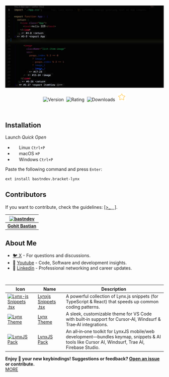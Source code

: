 ![Screenshot](https://raw.githubusercontent.com/bastndev/Bracket-Lynx/refs/heads/main/assets/images/screenshot.jpg)

<p align="center">
    <img src="https://vsmarketplacebadges.dev/version-short/bastndev.bracket-lynx.jpg?style=for-the-badge&colorA=FFFFFF&colorB=000000&label=VERSION" alt="Version">&nbsp;
    <img src="https://vsmarketplacebadges.dev/rating-short/bastndev.bracket-lynx.jpg?style=for-the-badge&colorA=FFFFFF&colorB=000000&label=RATING" alt="Rating">&nbsp;
    <img src="https://vsmarketplacebadges.dev/downloads-short/bastndev.bracket-lynx.jpg?style=for-the-badge&colorA=FFFFFF&colorB=000000&label=DOWNLOADS" alt="Downloads">&nbsp;
    <a href="https://github.com/bastndev/Bracket-Lynx"><img src="https://raw.githubusercontent.com/bastndev/Bracket-Lynx/refs/heads/main/assets/images/star.png" width="26.6px" alt="Github Star ⭐️"></a>
</p>

</br>

## Installation

Launch _Quick Open_

- <img src="https://www.kernel.org/theme/images/logos/favicon.png" width=16 height=16/> Linux `Ctrl+P`
- <img src="https://developer.apple.com/favicon.ico" width=16 height=16/> macOS `⌘P`
- <img src="https://www.microsoft.com/favicon.ico" width=16 height=16/> Windows `Ctrl+P`

Paste the following command and press `Enter`:

```
ext install bastndev.bracket-lynx
```

## Contributors

If you want to contribute, check the guidelines: [[>_ᅠ]](https://github.com/bastndev/Bracket-Lynx/blob/main/CONTRIBUTING.md).

| [![bastndev](https://github.com/bastndev.png?size=100)](http://bastndev.com) |
| :--------------------------------------------------------------------------: |
|               **[Gohit Bastian](https://github.com/bastndev)**               |

## About Me

- [🐦 X](https://twitter.com/bastndev) - For questions and discussions.
- 🔴 [Youtube](https://www.youtube.com/@bastndev?sub_confirmation=1) - Code, Software and development insights.
- 💼 [Linkedin](https://www.linkedin.com/in/bastndev) - Professional networking and career updates.

</br>

| Icon                                                                                                                                                                                                                                                      | Name                                                                 | Description                                                                                                                                     |
| --------------------------------------------------------------------------------------------------------------------------------------------------------------------------------------------------------------------------------------------------------- | -------------------------------------------------------------------- | ----------------------------------------------------------------------------------------------------------------------------------------------- |
| [![Lynx-js Snippets .tsx](https://bastndev.gallerycdn.vsassets.io/extensions/bastndev/lynx-js-snippets/0.2.0/1745166683713/Microsoft.VisualStudio.Services.Icons.Default)](https://marketplace.visualstudio.com/items?itemName=bastndev.lynx-js-snippets) | [Lynxjs Snippets .tsx](https://github.com/bastndev/lynx-js-snippets) | A powerful collection of Lynx.js snippets (for TypeScript & React) that speeds up common coding patterns.                                       |
| [![Lynx Theme](https://bastndev.gallerycdn.vsassets.io/extensions/bastndev/lynx-theme/0.1.2/1744898058774/Microsoft.VisualStudio.Services.Icons.Default)](https://marketplace.visualstudio.com/items?itemName=bastndev.lynx-theme)                        | [Lynx Theme](https://github.com/bastndev/lynx-theme)                 | A sleek, customizable theme for VS Code with built‑in support for Cursor‑AI, Windsurf & Trae‑AI integrations.                                   |
| [![LynxJS Pack](https://bastndev.gallerycdn.vsassets.io/extensions/bastndev/lynxjs-pack/0.1.8/1745206864969/Microsoft.VisualStudio.Services.Icons.Default)](https://marketplace.visualstudio.com/items?itemName=bastndev.lynxjs-pack)                     | [LynxJS Pack](https://github.com/bastndev/LynxJs-Packge)             | An all‑in‑one toolkit for LynxJS mobile/web development—bundles keymap, snippets & AI tools like Cursor AI, Windsurf, Trae AI, Firebase Studio. |

**Enjoy 🎉 your new keybindings! Suggestions or feedback? [Open an issue](https://github.com/bastndev/Bracket-Lynx/issues) or contribute.**  
[MORE](https://marketplace.visualstudio.com/publishers/bastndev)

